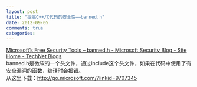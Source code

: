 ```yaml
---
layout: post
title: "提高C++/C代码的安全性——banned.h"
date: 2012-09-05
comments: true
categories: 
---
```

<a href="http://blogs.technet.com/b/security/archive/2012/08/30/microsoft-s-free-security-tools-banned-h.aspx">Microsoft’s Free Security Tools – banned.h - Microsoft Security Blog - Site Home - TechNet Blogs</a><br />banned.h是微软的一个头文件，通过include这个头文件，如果在代码中使用了有安全漏洞的函数，编译时会报错。<br />从这里下载：http://go.microsoft.com/?linkid=9707345<br /><br /><blockquote></blockquote>